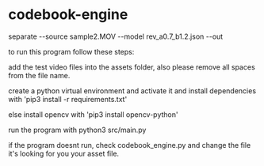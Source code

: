 # codebook-engine

separate --source sample2.MOV --model rev_a0.7_b1.2.json --out

to run this program follow these steps:


add the test video files into the assets folder, also please remove all spaces from the file name.

create a python virtual environment and activate it
    and install dependencies with 'pip3 install -r requirements.txt'

else
    install opencv with 'pip3 install opencv-python'

run the program with python3 src/main.py

if the program doesnt run, check codebook_engine.py and change the file it's looking for you your asset file.
